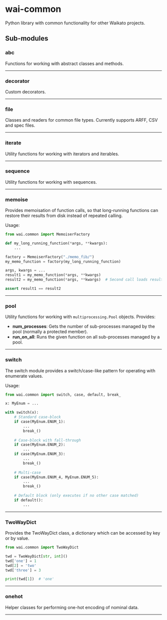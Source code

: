 # wai-common
Python library with common functionality for other Waikato projects.

## Sub-modules

### abc
Functions for working with abstract classes and methods.

---
### decorator
Custom decorators.

---
### file
Classes and readers for common file types. Currently supports ARFF, CSV and spec files.

---
### iterate
Utility functions for working with iterators and iterables.

---
### sequence
Utility functions for working with sequences.

---
### memoise
Provides memoisation of function calls, so that long-running functions can restore
their results from disk instead of repeated calling.

Usage:
```python
from wai.common import MemoiserFactory

def my_long_running_function(*args, **kwargs):
    ...

factory = MemoiserFactory("./memo_fib/")
my_memo_function = factory(my_long_running_function)

args, kwargs = ...
result1 = my_memo_function(*args, **kwargs)
result2 = my_memo_function(*args, **kwargs)  # Second call loads result from disk

assert result1 == result2

```
---
### pool
Utility functions for working with `multiprocessing.Pool` objects. Provides:
* **num_processes**: Gets the number of sub-processes managed by the pool (normally
                     a protected member).
* **run_on_all**: Runs the given function on all sub-processes managed by a pool.

---
### switch
The switch module provides a switch/case-like pattern for operating with enumerate
values.

Usage:
```python
from wai.common import switch, case, default, break_

x: MyEnum = ...

with switch(x):
    # Standard case-block
    if case(MyEnum.ENUM_1):
        ...
        break_()
        
    # Case-block with fall-through
    if case(MyEnum.ENUM_2):
        ...
    if case(MyEnum.ENUM_3):
        ...
        break_()
        
    # Multi-case
    if case(MyEnum.ENUM_4, MyEnum.ENUM_5):
        ...
        break_()
        
    # Default block (only executes if no other case matched)
    if default():
        ...
```
---
### TwoWayDict
Provides the TwoWayDict class, a dictionary which can be accessed by key or by value.

```python
from wai.common import TwoWayDict

twd = TwoWayDict[str, int]()
twd['one'] = 1
twd[2] = 'two'
twd['three'] = 3

print(twd[1])  # 'one'

```

---
### onehot
Helper classes for performing one-hot encoding of nominal data.

---